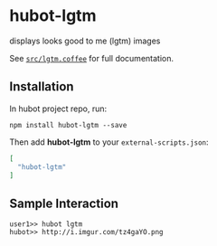 # hubot-lgtm

displays looks good to me (lgtm) images

See [`src/lgtm.coffee`](src/lgtm.coffee) for full documentation.

## Installation

In hubot project repo, run:

`npm install hubot-lgtm --save`

Then add **hubot-lgtm** to your `external-scripts.json`:

```json
[
  "hubot-lgtm"
]
```

## Sample Interaction

```
user1>> hubot lgtm
hubot>> http://i.imgur.com/tz4gaYO.png
```

